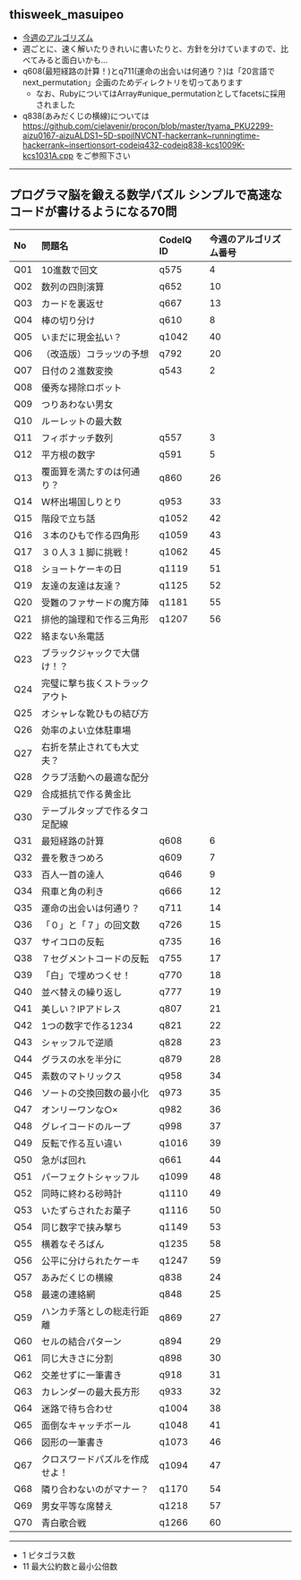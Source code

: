 ## thisweek_masuipeo
- [今週のアルゴリズム](https://codeiq.jp/ace/thisweek_masuipeo/)
- 週ごとに、速く解いたりきれいに書いたりと、方針を分けていますので、比べてみると面白いかも…
- q608(最短経路の計算！)とq711(運命の出会いは何通り？)は「20言語でnext_permutation」企画のためディレクトリを切ってあります
  - なお、RubyについてはArray#unique_permutationとしてfacetsに採用されました
- q838(あみだくじの横線)については https://github.com/cielavenir/procon/blob/master/tyama_PKU2299-aizu0167-aizuALDS1~5D-spojINVCNT-hackerrank~runningtime-hackerrank~insertionsort-codeiq432-codeiq838-kcs1009K-kcs1031A.cpp をご参照下さい

---

## プログラマ脳を鍛える数学パズル シンプルで高速なコードが書けるようになる70問

|No|問題名|CodeIQ ID|今週のアルゴリズム番号|
|:--|:--|:--|:--|
|Q01|10進数で回文|q575|4|
|Q02|数列の四則演算|q652|10|
|Q03|カードを裏返せ|q667|13|
|Q04|棒の切り分け|q610|8|
|Q05|いまだに現金払い？|q1042|40|
|Q06|（改造版）コラッツの予想|q792|20|
|Q07|日付の２進数変換|q543|2|
|Q08|優秀な掃除ロボット|||
|Q09|つりあわない男女|||
|Q10|ルーレットの最大数|||
|Q11|フィボナッチ数列|q557|3|
|Q12|平方根の数字|q591|5|
|Q13|覆面算を満たすのは何通り？|q860|26|
|Q14|Ｗ杯出場国しりとり|q953|33|
|Q15|階段で立ち話|q1052|42|
|Q16|３本のひもで作る四角形|q1059|43|
|Q17|３０人３１脚に挑戦！|q1062|45|
|Q18|ショートケーキの日|q1119|51|
|Q19|友達の友達は友達？|q1125|52|
|Q20|受難のファサードの魔方陣|q1181|55|
|Q21|排他的論理和で作る三角形|q1207|56|
|Q22|絡まない糸電話|||
|Q23|ブラックジャックで大儲け！？|||
|Q24|完璧に撃ち抜くストラックアウト|||
|Q25|オシャレな靴ひもの結び方|||
|Q26|効率のよい立体駐車場|||
|Q27|右折を禁止されても大丈夫？|||
|Q28|クラブ活動への最適な配分|||
|Q29|合成抵抗で作る黄金比|||
|Q30|テーブルタップで作るタコ足配線|||
|Q31|最短経路の計算|q608|6|
|Q32|畳を敷きつめろ|q609|7|
|Q33|百人一首の達人|q646|9|
|Q34|飛車と角の利き|q666|12|
|Q35|運命の出会いは何通り？|q711|14|
|Q36|「０」と「７」の回文数|q726|15|
|Q37|サイコロの反転|q735|16|
|Q38|７セグメントコードの反転|q755|17|
|Q39|「白」で埋めつくせ！|q770|18|
|Q40|並べ替えの繰り返し|q777|19|
|Q41|美しい？IPアドレス|q807|21|
|Q42|1つの数字で作る1234|q821|22|
|Q43|シャッフルで逆順|q828|23|
|Q44|グラスの水を半分に|q879|28|
|Q45|素数のマトリックス|q958|34|
|Q46|ソートの交換回数の最小化|q973|35|
|Q47|オンリーワンな○×|q982|36|
|Q48|グレイコードのループ|q998|37|
|Q49|反転で作る互い違い|q1016|39|
|Q50|急がば回れ|q661|44|
|Q51|パーフェクトシャッフル|q1099|48|
|Q52|同時に終わる砂時計|q1110|49|
|Q53|いたずらされたお菓子|q1116|50|
|Q54|同じ数字で挟み撃ち|q1149|53|
|Q55|横着なそろばん|q1235|58|
|Q56|公平に分けられたケーキ|q1247|59|
|Q57|あみだくじの横線|q838|24|
|Q58|最速の連絡網|q848|25|
|Q59|ハンカチ落としの総走行距離|q869|27|
|Q60|セルの結合パターン|q894|29|
|Q61|同じ大きさに分割|q898|30|
|Q62|交差せずに一筆書き|q918|31|
|Q63|カレンダーの最大長方形|q933|32|
|Q64|迷路で待ち合わせ|q1004|38|
|Q65|面倒なキャッチボール|q1048|41|
|Q66|図形の一筆書き|q1073|46|
|Q67|クロスワードパズルを作成せよ！|q1094|47|
|Q68|隣り合わないのがマナー？|q1170|54|
|Q69|男女平等な席替え|q1218|57|
|Q70|青白歌合戦|q1266|60|

---

- 1 ピタゴラス数
- 11 最大公約数と最小公倍数